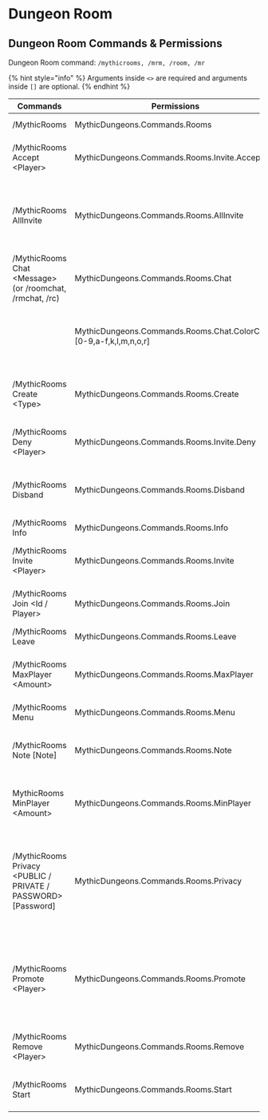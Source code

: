 # Dungeon Room

## Dungeon Room Commands & Permissions

Dungeon Room command: `/mythicrooms, /mrm, /room, /mr`

{% hint style="info" %}
Arguments inside `<>` are required and arguments inside `[]` are optional.
{% endhint %}

| Commands                                                        | Permissions                                                         | Usage                                                                                         |
| --------------------------------------------------------------- | ------------------------------------------------------------------- | --------------------------------------------------------------------------------------------- |
| /MythicRooms                                                    | MythicDungeons.Commands.Rooms                                       | Show the help page                                                                            |
| /MythicRooms Accept \<Player>                                   | MythicDungeons.Commands.Rooms.Invite.Accept                         | Accept specified player's invitation                                                          |
| /MythicRooms AllInvite                                          | MythicDungeons.Commands.Rooms.AllInvite                             | Give/revoke permission that all members can invite other players                              |
| /MythicRooms Chat \<Message> (or /roomchat, /rmchat, /rc)       | MythicDungeons.Commands.Rooms.Chat                                  | Chat with the members                                                                         |
|                                                                 | MythicDungeons.Commands.Rooms.Chat.ColorCode.\[0-9,a-f,k,l,m,n,o,r] | Use specific kind of color code in Room Chat                                                  |
| /MythicRooms Create \<Type>                                     | MythicDungeons.Commands.Rooms.Create                                | Create a room with a specified dungeon type                                                   |
| /MythicRooms Deny \<Player>                                     | MythicDungeons.Commands.Rooms.Invite.Deny                           | Decline specified player's invitation                                                         |
| /MythicRooms Disband                                            | MythicDungeons.Commands.Rooms.Disband                               | Disband the room. All members will be removed                                                 |
| /MythicRooms Info                                               | MythicDungeons.Commands.Rooms.Info                                  | Shows the room info.                                                                          |
| /MythicRooms Invite \<Player>                                   | MythicDungeons.Commands.Rooms.Invite                                | Invite a specified player to the room                                                         |
| /MythicRooms Join \<Id / Player>                                | MythicDungeons.Commands.Rooms.Join                                  | Join the room with specified id/owner                                                         |
| /MythicRooms Leave                                              | MythicDungeons.Commands.Rooms.Leave                                 | Leave the room                                                                                |
| /MythicRooms MaxPlayer \<Amount>                                | MythicDungeons.Commands.Rooms.MaxPlayer                             | Change how many players the room accepts                                                      |
| /MythicRooms Menu                                               | MythicDungeons.Commands.Rooms.Menu                                  | Open room menu                                                                                |
| /MythicRooms Note \[Note]                                       | MythicDungeons.Commands.Rooms.Note                                  | Change room's note. Leave it blank to clear                                                   |
| MythicRooms MinPlayer \<Amount>                                 | MythicDungeons.Commands.Rooms.MinPlayer                             | Change how many players the room requires                                                     |
| /MythicRooms Privacy \<PUBLIC / PRIVATE / PASSWORD> \[Password] | MythicDungeons.Commands.Rooms.Privacy                               | Change room's privacy settings. Please enter the password if privacy has been set to PASSWORD |
| /MythicRooms Promote \<Player>                                  | MythicDungeons.Commands.Rooms.Promote                               | Promote specified players. You will lose all permission after promoting others                |
| /MythicRooms Remove \<Player>                                   | MythicDungeons.Commands.Rooms.Remove                                | Remove specified player from the room                                                         |
| /MythicRooms Start                                              | MythicDungeons.Commands.Rooms.Start                                 | Start challenging the dungeon                                                                 |
